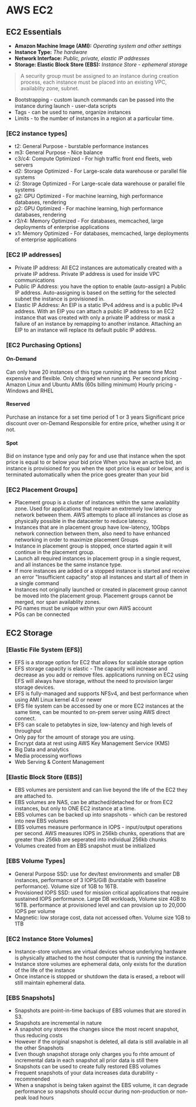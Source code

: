 # AWS EC2

## EC2 Essentials

- **Amazon Machine Image (AMI):** *Operating system and other settings*
- **Instance Type:** *The hardware*
- **Network Interface:** *Public, private, elastic IP addresses*
- **Storage: Elastic Block Store (EBS):** *Instance Store - ephemeral storage*

>A security group must be assigned to an instance during creation process, each instance must be placed into an existing VPC, availablity zone, subnet.

- Bootstrapping - custom launch commands can be passed into the instance during launch - user-data scripts
- Tags - can be used to name, organize instances
- Limits - to the number of instances in a region at a particular time.

### [EC2 instance types]

- t2: General Purpose - burstable performance instances
- m3: General Purpose - Nice balance
- c3/c4: Compute Optimized - For high traffic front end fleets, web servers
- d2: Storage Optimized - For Large-scale data warehouse or parallel file systems
- i2: Storage Optimized - For Large-scale data warehouse or parallel file systems
- g2: GPU Optimized - For machine learning, high performance databases, rendering
- p2: GPU Optimized - For machine learning, high performance databases, rendering
- r3/r4: Memory Optimized - For databases, memcached, large deployments of enterprise applications
- x1: Memory Optimized - For databases, memcached, large deployments of enterprise applications

### [EC2 IP addresses]

- Private IP address: All EC2 instances are automatically created with a private IP address.  Private IP address is used for inside VPC communications
- Public IP Address: you have the option to enable (auto-assign) a Public IP address.  Auto-assigning is based on the setting for the selected subnet the instance is provisioned in.
- Elastic IP Address: An EIP is a static IPv4 address and is a public IPv4 address.  With an EIP you can attach a public IP address to an EC2 instance that was created with only a private IP address or mask a failure of an instance by remapping to another instance.  Attaching an EIP to an instance will replace its default public IP address.

### [EC2 Purchasing Options]

#### On-Demand

Can only have 20 instances of this type running at the same time
Most expensive and flexible.  Only charged when running.
Per second pricing - Amazon Linux and Ubuntu AMIs (60s billing minimum)
Hourly pricing - Windows and RHEL

#### Reserved

Purchase an instance for a set time period of 1 or 3 years
Significant price discount over on-Demand
Responsible for entire price, whether using it or not.

#### Spot

Bid on instance type and only pay for and use that instance when the spot price is equal to or below your bid price
When you have an active bid, an instance is provisioned for you when the spot price is equal or below, and is terminated automatically when the price goes greater than your bid

### [EC2 Placement Groups]

- Placement group is a cluster of instances within the same availablity zone.  Used for applications that require an extremely low latency network between them.
AWS attempts to place all instances as close as physically possible in the datacenter to reduce latency.
- Instances that are in placement group have low-latency, 10Gbps network connection between them, also need to have enhanced networking in order to maximize placement Groups
- Instance in placement group is stopped, once started again it will continue in the placement group.
- Launch all required instances in placement group in a single request, and all instances be the same instance type.
- If more instances are added or a stopped instance is started and receive an error "Insufficient capacity" stop all instances and start all of them in a single command
- Instances not originally launched or created in placement group cannot be moved into the placement group.  Placement groups cannot be merged, nor span availablity zones.
- PG names must be unique within your own AWS account
- PGs can be connected

## EC2 Storage

### [Elastic File System (EFS)]

- EFS is a storage option for EC2 that allows for scalable storage option
- EFS storage capacity is elastic - The capacity will increase and decrease as you add or remove files.  applications running on EC2 using EFS will always have storage, without the need to provision larger storage devices.
- EFS is fully-managed and supports NFSv4, and best performance when using AMI Linux kernel 4.0 or newer
- EFS file system can be accessed by one or more EC2 instances at the same time, can be mounted to on-prem server using AWS direct connect.
- EFS can scale to petabytes in size, low-latency and high levels of throughput
- Only pay for the amount of storage you are using.
- Encrypt data at rest using AWS Key Management Service (KMS)
- Big Data and analytics
- Media processing worflows
- Web Serving & Content Management

### [Elastic Block Store (EBS)]

- EBS volumes are persistent and can live beyond the life of the EC2 they are attached to.
- EBS volumes are NAS, can be attached/detached for or from EC2 instances, but only to ONE EC2 instance at a time.
- EBS volumes can be backed up into snapshots - which can be restored into new EBS volumes
- EBS volumes measure performance in IOPS - input/output operations per second.  AWS measures IOPS in 256kb chunks, operations that are greater than 256kb are seperated into individual 256kb chunks
- Volumes created from an EBS snapshot must be initialized

### [EBS Volume Types]

- General Purpose SSD: use for dev/test environments and smaller DB instances, performance of 3 IOPS/GiB (burstable with baseline performance).  Volume size of 1GB to 16TB.
- Provisioned IOPS SSD: used for mission critical applications that require sustained IOPS performance.  Large DB workloads, Volume size 4GB to 16TB.  performance at provisioned level and can provision up to 20,000 IOPS per volume
- Magnetic: low storage cost, data not accessed often.  Volume size 1GB to 1TB

### [EC2 Instance Store Volumes]

- Instance-store volumes are virtual devices whose underlying hardware is physically attached to the host computer that is running the instance.
- Instance store volumes are ephemeral data, only exists for the duration of the life of the instance
- Once instance is stopped or shutdown the data is erased, a reboot will still maintain ephemeral data.

### [EBS Snapshots]

- Snapshots are point-in-time backups of EBS volumes that are stored in S3.
- Snapshots are incremental in nature
- A snapshot ony stores the changes since the most recent snapshot, thus reducing costs
- However if the original snapshot is deleted, all data is still available in all the other Snapshots
- Even though snapshot storage only charges you fo rhte amount of incremental data in each snapshot all prior data is still there
- Snapshots can be used to create fully restored EBS volumes
- Frequent snapshots of your data increases data durability - recommended
- When a snapshot is being taken against the EBS volume, it can degrade performance so snapshots should occur during non-production or non-peak load hours
